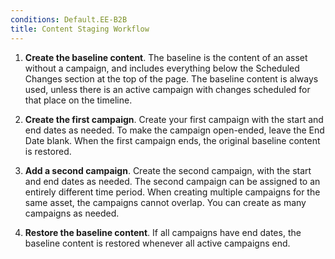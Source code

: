 ```yaml
---
conditions: Default.EE-B2B
title: Content Staging Workflow
---
```


1. **Create the baseline content**. The baseline is the content of an asset without a campaign, and includes everything below the Scheduled Changes section at the top of the page. The baseline content is always used, unless there is an active campaign with changes scheduled for that place on the timeline.

1. **Create the first campaign**. Create your first campaign with the start and end dates as needed. To make the campaign open-ended, leave the End Date blank. When the first campaign ends, the original baseline content is restored.

1. **Add a second campaign**. Create the second campaign, with the start and end dates as needed. The second campaign can be assigned to an entirely different time period. When creating multiple campaigns for the same asset, the campaigns cannot overlap. You can create as many campaigns as needed.

1. **Restore the baseline content**. If all campaigns have end dates, the baseline content is restored whenever all active campaigns end.
